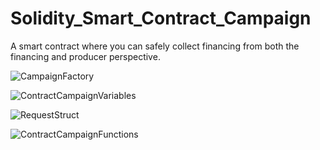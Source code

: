 # Solidity_Smart_Contract_Campaign
 A smart contract where you can safely collect financing from both the financing and producer perspective.

![CampaignFactory](https://user-images.githubusercontent.com/76453513/196037289-b66b41b3-3bf8-45f4-af20-38c52918cc00.png)

![ContractCampaignVariables](https://user-images.githubusercontent.com/76453513/196037312-2cdb8f26-9dd2-4a0d-ad3e-4aeec40d750b.png)

![RequestStruct](https://user-images.githubusercontent.com/76453513/196037320-5a55f93e-934f-4816-a3c8-c8a7aa56de24.png)

![ContractCampaignFunctions](https://user-images.githubusercontent.com/76453513/196037327-1871d89f-8012-4c96-8776-26ceef612ccd.png)
